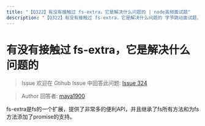 ```yaml
---
title: "【Q322】有没有接触过 fs-extra，它是解决什么问题的 | node高频面试题"
description: "【Q322】有没有接触过 fs-extra，它是解决什么问题的 字节跳动面试题、阿里腾讯面试题、美团小米面试题。"
---
```


# 有没有接触过 fs-extra，它是解决什么问题的

> Issue
> 欢迎在 Gtihub Issue 中回答此问题: [Issue 324](https://github.com/shfshanyue/Daily-Question/issues/324)

> Author
> 回答者: [maya1900](https://github.com/maya1900)

fs-extra是fs的一个扩展，提供了非常多的便利API，并且继承了fs所有方法和为fs方法添加了promise的支持。
